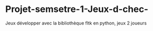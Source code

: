# Projet-semsetre-1-Jeux-d-chec-
Jeux développer avec la bibliothèque fltk en python, jeux 2 joueurs
